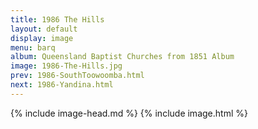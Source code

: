```yaml
---
title: 1986 The Hills
layout: default
display: image
menu: barq
album: Queensland Baptist Churches from 1851 Album
image: 1986-The-Hills.jpg
prev: 1986-SouthToowoomba.html
next: 1986-Yandina.html
---
```

{% include image-head.md %}
{% include image.html %}